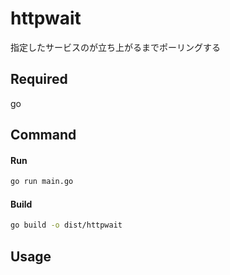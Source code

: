 # httpwait

指定したサービスのが立ち上がるまでポーリングする

## Required

go

## Command

#### Run

```sh
go run main.go
```

#### Build

```sh
go build -o dist/httpwait
```

## Usage
